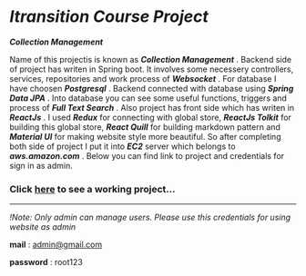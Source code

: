 # _Itransition Course Project_ 

***_Collection Management_*** 

Name of this projectis is known as **_Collection Management_** . Backend side of project has writen in Spring boot. It involves some necessery controllers, services, repositories and work process of **_Websocket_** . For database I have choosen **_Postgresql_** . Backend connected with database using **_Spring Data JPA_** . Into database you can see some useful functions, triggers and process of **_Full Text Search_** . Also project has front side which has writen in **_ReactJs_** . I used **_Redux_** for connecting with global store, **_ReactJs Tolkit_** for building this global store, **_React Quill_** for building markdown pattern and **_Material UI_** for making website style more beautiful. So after completing both side of project I put it into **_EC2_** server which belongs to **_aws.amazon.com_** . Below you can find link to project and credentials for sign in as admin.

### Click [here](http://50.116.20.197:3001) to see a working project...

<hr/>

*!Note: Only admin can manage users. Please use this credentials for using website as admin*

**mail** : admin@gmail.com

**password** : root123
